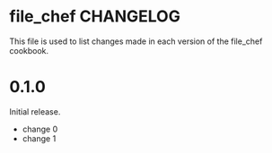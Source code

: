 # file_chef CHANGELOG

This file is used to list changes made in each version of the file_chef cookbook.

# 0.1.0

Initial release.

- change 0
- change 1

